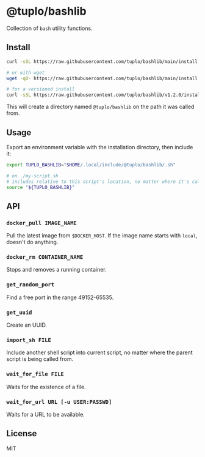 # @tuplo/bashlib

Collection of `bash` utility functions.

## Install

```bash
curl -sSL https://raw.githubusercontent.com/tuplo/bashlib/main/install.sh | bash

# or with wget
wget -qO- https://raw.githubusercontent.com/tuplo/bashlib/main/install.sh | bash

# for a versioned install
curl -sSL https://raw.githubusercontent.com/tuplo/bashlib/v1.2.0/install.sh | bash

```

This will create a directory named `@tuplo/bashlib` on the path it was called from.

## Usage

Export an environment variable with the installation directory, then include it:

```bash
export TUPLO_BASHLIB="$HOME/.local/include/@tuplo/bashlib/.sh"

# on ./my-script.sh
# includes relative to this script's location, no matter where it's called from
source "${TUPLO_BASHLIB}"
```

## API

### `docker_pull IMAGE_NAME`

Pull the latest image from `$DOCKER_HOST`. If the image name starts with `local`, doesn't do anything.

### `docker_rm CONTAINER_NAME`

Stops and removes a running container.

### `get_random_port`

Find a free port in the range 49152-65535.

### `get_uuid`

Create an UUID.

### `import_sh FILE`

Include another shell script into current script, no matter where the parent script is being called from.

### `wait_for_file FILE`

Waits for the existence of a file.

### `wait_for_url URL [-u USER:PASSWD]`

Waits for a URL to be available.

## License

MIT
